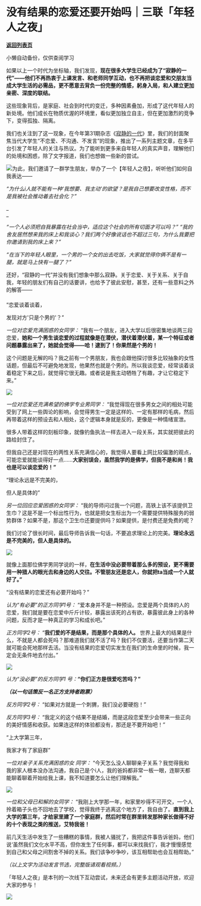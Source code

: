 # 没有结果的恋爱还要开始吗｜三联「年轻人之夜」

[**返回列表页**](/gzh/三联生活周刊)

小懒自动备份，仅供查阅学习

  
  

如果以上一个时代为坐标轴，我们发现，**现在很多大学生已经成为了“寂静的一代”——他们不再热衷于上课发言、和老师同学互动，也不再把谈恋爱和交朋友当成大学生活的必需品，更不愿意去背负一份完整的情感，躬身入局，和人建立更加亲密、深度的联结。**

这些现象背后，是家庭、社会到时代的变迁，多种因素叠加，形成了这代年轻人的新处境。他们成长在物质优渥的环境里，看似更加独立自主，但在更加激烈的竞争下，变得孤独、隔离。

我们也关注到了这一现象，在今年第31期杂志《[寂静的一代](http://mp.weixin.qq.com/s?__biz=MTc5MTU3NTYyMQ==&mid=2651409835&idx=1&sn=37dfd6f40f5a61c7c3e1b216f04acd56&chksm=590b5c816e7cd597e1bedd0395a578008c5830105b9af70129f3253f97996a9d826967723ddb&scene=21#wechat_redirect)》里，我们的封面聚焦当代大学生“不恋爱、不沟通、不发言”的现象，推出了一系列主题文章，在多平台引发了年轻人的关注与热议。为了能听到更多来自年轻人的真实声音，理解他们的处境和困惑，除了文字报道，我们也想做一些新的尝试。

[![](https://mmbiz.qpic.cn/mmbiz_jpg/VkpaUkchBmU1Ur2iaKsRaQR8Aib1w4IFJKLtFfZI8xpnxSKhnFtu573WLJTY2w7tialbYk4FMo8HVfwpCrBl0qvmQ/640?wx_fmt=other&from;=appmsg&tp;=webp&wxfrom;=5&wx;_lazy=1&wx;_co=1)]()为此，我们邀请了一群学生朋友，举办了一个【年轻人之夜】，听听他们如何自我表达——

 _“为什么i人就不能有一种‘我想要、我主动’的欲望？是我自己想要改变性格，而不是我被社会推动着去社会化？”_

 _  
_

_“一个人必须把自我暴露在社会当中，适应这个社会的所有切面才可以吗？”_
_“我的舍友居然想来我的床上和我谈心？我们两个好像说话也不超过三句，为什么我要把你邀请到我的床上来？”_

 _“在当下的年轻人眼里，一个男的一个女的出去吃饭，大家就觉得你俩不是有一腿，就是马上快有一腿了？”_

还好，“寂静的一代”并没有我们想象中那么寂静。关于恋爱、关于关系、关于自我，年轻的朋友们有自己的话要讲，也给予了彼此安慰，甚至，还有一些意料之外的解答——

####

“恋爱谈着谈着，

发现对方'只是个男的'？”

 _一位对恋爱充满困惑的女同学：_
“我有一个朋友，进入大学以后很密集地谈两三段恋爱，**她和一个男生谈恋爱的过程就像是在潜伏，潜伏着潜伏着，某一个特征或者问题暴露出来了，她就会觉得——哈！逮到了！你果然是个男的！**

这个问题是无解的吗？我之前有一个男朋友，我也会跟他探讨很多比较抽象的女性话题，但最后不可避免地发现，他果然也就是个男的。所以我谈恋爱，经常谈着谈着稳定下来之后，就觉得它很无趣。或者说是我主动牺牲了有趣，才让它稳定下来。”

![](https://mmbiz.qpic.cn/sz_mmbiz_jpg/mscgUN7TcTI0OnC50LOIN8AP9PicHd1W2d2pJKEqDujdtQLd1eZofgxMtpDbjyiavKdnhu4ib4BZcicTCfmnFCVJQA/640?wx_fmt=jpeg&from;=appmsg)

_一位对恋爱还充满希望的佛学专业男同学：_
“我觉得现在很多男女之间的相处可能受到了网上一些舆论的影响，会觉得男生一定是这样的、一定有那样的毛病，然后再带着这样的预设去和人相处，这个逻辑本身就是反的，更像是一种情绪宣泄。

很多人带着这样的刻板印象，就像钓鱼执法一样去进入一段关系，其实就把彼此的路给封住了。

但我自己还是对现在的两性关系充满信心的，我觉得人要看上网比较偏激的观点，可能恋爱就能谈得好一点……**大家别误会，虽然我学的是佛学，但我不是和尚！我也是可以谈恋爱的！”**

“理论永远是不完美的，

但人是具体的”

 _另一位回应恋爱困惑的女同学：_
“我的导师问过我一个问题，高铁上该不该提供卫生巾？这是不是一个标出性行为，也就是把女生标出为一个需要提供特殊服务的弱势群体？如果不是，那这个卫生巾还要提供吗？如果提供，是付费还是免费的呢？

我们讨论了很长时间，最后导师告诉我一句话，不要追求理论上的完美。**理论永远是不完美的，但人是具体的。**

**![](https://mmbiz.qpic.cn/sz_mmbiz_jpg/mscgUN7TcTI0OnC50LOIN8AP9PicHd1W2hG3hj4NaAaqGdv6VyGibiabqqdYRmoVLglcPeCb1LyzSz8GU3dmmpZFg/640?wx_fmt=jpeg)**

就像上面那位佛学男同学说的一样，**在生活中没必要带着那么多的预设，更不需要用一种猎人的眼光去和身边的人交往。不管朋友还是恋人，你就把ta当成一个人就好了。”**

“没有结果的恋爱还有必要开始吗？”

 _认为“有必要”的正方同学1号：_
“爱本身并不是一种预设。恋爱是两个具体的人的恋爱，我们就是要在恋爱中斤斤计较，暴露出该死的占有欲，暴露彼此身上的各种问题，反而才是一种真正的学习和成长吧。”

 _正方同学2号：_ “**我们爱的不是结果，而是那个具体的人。**
世界上最大的结果是什么，不就是人都会死吗？那难道我们就不活了吗？我们不仅要活，还要当作第二天就可能会死地那样去活。当没有结果的恋爱切实发生在我们的生命里的时候，我一定会无条件地去付出。”

![](https://mmbiz.qpic.cn/sz_mmbiz_jpg/mscgUN7TcTI0OnC50LOIN8AP9PicHd1W2AGR8iafLiadicFHUyKDXUax5Um1ugnW4icdvRU35Bnz0HnYazHHWgwSMaQ/640?wx_fmt=jpeg&from;=appmsg)

_认为“没必要”的反方同学1_ _号：_**“你们正方是很爱吃苦吗？”**

 _**（以一句话策反一名正方支持者跑票）**_

 _反方同学2号：_ “如果对方就是一个刺猬，我们没必要硬抱！”

 _反方同学3号：_ “我定义的这个结果不是结婚，而是这段恋爱至少会带来一些正向的美好情感和收获。如果连这样的体验都没有，那还是不要开始吧！”

“上大学第三年，

我家才有了家庭群”

 _一位对亲子关系充满困惑的女_ _同学：_
“今天怎么没人聊聊亲子关系？我觉得我和我的家人根本没办法沟通，我自己是个i人，我的爸妈都非常一板一眼，连聊天都能聊着聊着开始给我上课，我不知道要怎么让他们理解我。”

![](https://mmbiz.qpic.cn/sz_mmbiz_jpg/mscgUN7TcTI0OnC50LOIN8AP9PicHd1W2O22gQiaSPqiazYo2xuOeL9fXe2LSxgiahibAp5xrwAcMJiaemJa1HUFK2Tg/640?wx_fmt=jpeg&from;=appmsg)

_一位和父母已和解的女同学：_
“我刚上大学那一年，和家里吵得不可开交，一个人拎着箱子头也不回地去了学校，觉得我终于逃离这个地方了，我自由了。**直到我上大学的第三年，才给家里建了一个家庭群，然后时常在群里转发那种家长做得不好的十个表现之类的推送，艾特我爸！**

前几天生活中发生了一些糟糕的事情，我被人骚扰了，我把这件事告诉爸妈，他们说‘虽然我们文化水平不高，但你发生了任何事，都可以来找我们’，我才慢慢感觉到自己和父母之间割舍不掉的关系。我们该争吵争吵，该互相帮助也会互相帮助。”

 _（以上文字为活动发言节选，完整版请观看视频。）_

  

「年轻人之夜」是本刊的一次线下互动尝试，未来还会有更多主题活动开放，欢迎大家的参与！

![](https://mmbiz.qpic.cn/sz_mmbiz_png/mscgUN7TcTI0OnC50LOIN8AP9PicHd1W2UP4iahcs8yqULiaPLVr5T8Tgdn9vPPZ1OyW59gR4jQYfEcdiaSiax0PWfQ/640?wx_fmt=png&from;=appmsg)

  

